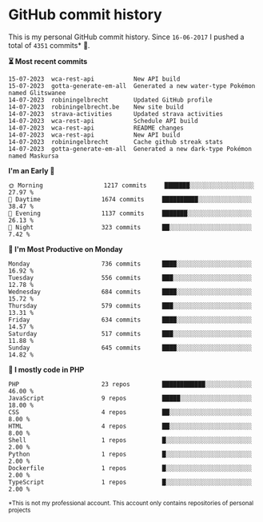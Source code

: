 # GitHub commit history
This is my personal GitHub commit history. Since <!--START_SECTION:first-commit-date-->`16-06-2017`<!--END_SECTION:first-commit-date--> I pushed a total of <!--START_SECTION:total-commit-count-->`4351`<!--END_SECTION:total-commit-count--> commits* 🎉.

<!--START_SECTION:most-recent-commits-->
**⏳ Most recent commits**
                                        
```text
15-07-2023  wca-rest-api           New API build
15-07-2023  gotta-generate-em-all  Generated a new water-type Pokémon named Glitswanee
14-07-2023  robiningelbrecht       Updated GitHub profile
14-07-2023  robiningelbrecht.be    New site build
14-07-2023  strava-activities      Updated strava activities
14-07-2023  wca-rest-api           Schedule API build
14-07-2023  wca-rest-api           README changes
14-07-2023  wca-rest-api           New API build
14-07-2023  robiningelbrecht       Cache github streak stats
14-07-2023  gotta-generate-em-all  Generated a new dark-type Pokémon named Maskursa
```
<!--END_SECTION:most-recent-commits-->  

<!--START_SECTION:commits-per-day-time-->
**I&#039;m an Early 🐤**

```text
🌞 Morning                 1217 commits     ███████░░░░░░░░░░░░░░░░░░   27.97 %
🌆 Daytime                 1674 commits     ██████████░░░░░░░░░░░░░░░   38.47 %
🌃 Evening                 1137 commits     ███████░░░░░░░░░░░░░░░░░░   26.13 %
🌙 Night                   323 commits      ██░░░░░░░░░░░░░░░░░░░░░░░   7.42 %
```
<!--END_SECTION:commits-per-day-time-->  

<!--START_SECTION:commits-per-weekday-->
**📅 I&#039;m Most Productive on Monday**

```text
Monday                    736 commits      ████░░░░░░░░░░░░░░░░░░░░░   16.92 %
Tuesday                   556 commits      ███░░░░░░░░░░░░░░░░░░░░░░   12.78 %
Wednesday                 684 commits      ████░░░░░░░░░░░░░░░░░░░░░   15.72 %
Thursday                  579 commits      ███░░░░░░░░░░░░░░░░░░░░░░   13.31 %
Friday                    634 commits      ████░░░░░░░░░░░░░░░░░░░░░   14.57 %
Saturday                  517 commits      ███░░░░░░░░░░░░░░░░░░░░░░   11.88 %
Sunday                    645 commits      ████░░░░░░░░░░░░░░░░░░░░░   14.82 %
```
<!--END_SECTION:commits-per-weekday-->  

<!--START_SECTION:repos-per-language-->
**💬 I mostly code in PHP**

```text
PHP                       23 repos         ████████████░░░░░░░░░░░░░   46.00 %
JavaScript                9 repos          █████░░░░░░░░░░░░░░░░░░░░   18.00 %
CSS                       4 repos          ██░░░░░░░░░░░░░░░░░░░░░░░   8.00 %
HTML                      4 repos          ██░░░░░░░░░░░░░░░░░░░░░░░   8.00 %
Shell                     1 repos          █░░░░░░░░░░░░░░░░░░░░░░░░   2.00 %
Python                    1 repos          █░░░░░░░░░░░░░░░░░░░░░░░░   2.00 %
Dockerfile                1 repos          █░░░░░░░░░░░░░░░░░░░░░░░░   2.00 %
TypeScript                1 repos          █░░░░░░░░░░░░░░░░░░░░░░░░   2.00 %
```
<!--END_SECTION:repos-per-language-->  

<sub>*This is not my professional account. This account only contains repositories of personal projects</sub>
